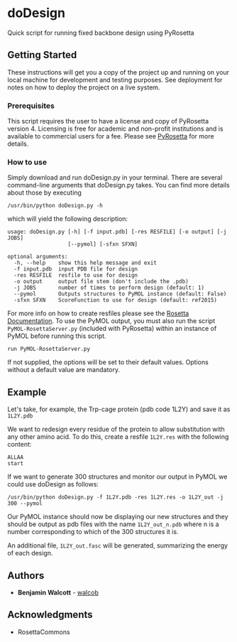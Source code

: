 # doDesign
Quick script for running fixed backbone design using PyRosetta

## Getting Started

These instructions will get you a copy of the project up and running on your local machine for development and testing purposes. See deployment for notes on how to deploy the project on a live system.

### Prerequisites

This script requires the user to have a license and copy of PyRosetta version 4.  Licensing is free for academic and non-profit institutions and is available to commercial users for a fee.  Please see [PyRosetta](http://pyrosetta.org/dow) for more details.

### How to use

Simply download and run doDesign.py in your terminal.  There are several command-line arguments that doDesign.py takes.  You can find more details about those by executing

```
/usr/bin/python doDesign.py -h
```
which will yield the following description:
```
usage: doDesign.py [-h] [-f input.pdb] [-res RESFILE] [-o output] [-j JOBS]
                   [--pymol] [-sfxn SFXN]

optional arguments:
  -h, --help    show this help message and exit
  -f input.pdb  input PDB file for design
  -res RESFILE  resfile to use for design
  -o output     output file stem (don't include the .pdb)
  -j JOBS       number of times to perform design (default: 1)
  --pymol       Outputs structures to PyMOL instance (default: False)
  -sfxn SFXN    ScoreFunction to use for design (default: ref2015)
```

For more info on how to create resfiles please see the [Rosetta Documentation](https://www.rosettacommons.org/manuals/archive/rosetta3.5_user_guide/d1/d97/resfiles.html).  To use the PyMOL output, you must also run the script ```PyMOL-RosettaServer.py``` (included with PyRosetta) within an instance of PyMOL before running this script.

```
run PyMOL-RosettaServer.py
```

If not supplied, the options will be set to their default values.  Options without a default value are mandatory.

## Example
Let's take, for example, the Trp-cage protein (pdb code 1L2Y) and save it as ```1L2Y.pdb```

We want to redesign every residue of the protein to allow substitution with any other amino acid.  To do this, create a resfile ```1L2Y.res``` with the following content:

```
ALLAA
start
```

If we want to generate 300 structures and monitor our output in PyMOL we could use doDesign as follows:
```
/usr/bin/python doDesign.py -f 1L2Y.pdb -res 1L2Y.res -o 1L2Y_out -j 300 --pymol
```

Our PyMOL instance should now be displaying our new structures and they should be output as pdb files with the name ```1L2Y_out_n.pdb``` where n is a number corresponding to which of the 300 structures it is.

An additional file, ```1L2Y_out.fasc``` will be generated, summarizing the energy of each design.
## Authors

* **Benjamin Walcott** - [walcob](https://github.com/walcob)

## Acknowledgments

* RosettaCommons
